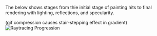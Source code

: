 The below shows stages from thie initial stage of painting hits to final rendering with lighting, reflections, and specularity.

(gif compression causes stair-stepping effect in gradient)
![Raytracing Progression](https://user-images.githubusercontent.com/101308963/157756359-9678677d-abb9-443e-b9a8-efb2e49a3a7c.gif)
